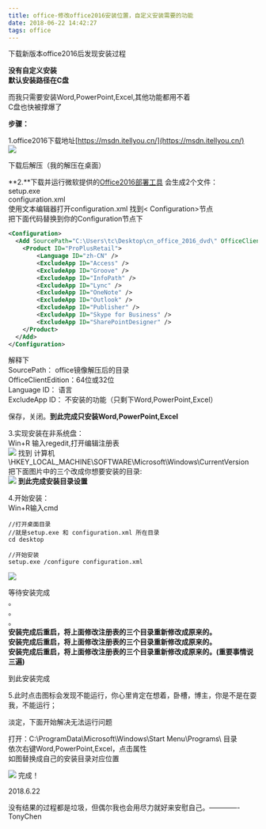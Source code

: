 ```yaml
---
title: office-修改office2016安装位置，自定义安装需要的功能
date: 2018-06-22 14:42:27
tags: office
---
```

下载新版本office2016后发现安装过程

 **没有自定义安装**   
 **默认安装路径在C盘**

 而我只需要安装Word,PowerPoint,Excel,其他功能都用不着   
 C盘也快被撑爆了

 **步骤：**

 1.office2016下载地址[https://msdn.itellyou.cn/](https://msdn.itellyou.cn/)   
![](https://ww1.sinaimg.cn/mw690/006PThdlly1furt952m2vj30s20dxtb7.jpg) 

下载后解压（我的解压在桌面）

 **2.**下载并运行微软提供的[Office2016部署工具](https://www.microsoft.com/en-us/download/confirmation.aspx?id=49117) 
 会生成2个文件：   
 setup.exe   
 configuration.xml   
 使用文本编辑器打开configuration.xml 找到< Configuration>节点   
 把下面代码替换到你的Configuration节点下

 
```xml
<Configuration>
  <Add SourcePath="C:\Users\tc\Desktop\cn_office_2016_dvd\" OfficeClientEdition="64" >
    <Product ID="ProPlusRetail">
        <Language ID="zh-CN" />
        <ExcludeApp ID="Access" />
        <ExcludeApp ID="Groove" />
        <ExcludeApp ID="InfoPath" />
        <ExcludeApp ID="Lync" />
        <ExcludeApp ID="OneNote" />
        <ExcludeApp ID="Outlook" />
        <ExcludeApp ID="Publisher" />
        <ExcludeApp ID="Skype for Business" /> 
        <ExcludeApp ID="SharePointDesigner" />
    </Product>
  </Add>
</Configuration>
```
 解释下   
 SourcePath： office镜像解压后的目录   
 OfficeClientEdition：64位或32位   
 Language ID： 语言   
 ExcludeApp ID： 不安装的功能（只剩下Word,PowerPoint,Excel）

 保存，关闭。**到此完成只安装Word,PowerPoint,Excel**

 3.实现安装在非系统盘：   
 Win+R 输入regedit,打开编辑注册表   
![](https://ww1.sinaimg.cn/mw690/006PThdlly1furt9cz7huj30e907k3yr.jpg) 
 找到 计算机\HKEY_LOCAL_MACHINE\SOFTWARE\Microsoft\Windows\CurrentVersion   
 把下面图片中的三个改成你想要安装的目录:   
![](https://ww1.sinaimg.cn/mw690/006PThdlly1furt9tldduj30jh06n74s.jpg) 
 **到此完成安装目录设置**

 4.开始安装：   
 Win+R输入cmd

 
```
//打开桌面目录
//就是setup.exe 和 configuration.xml 所在目录
cd desktop

//开始安装
setup.exe /configure configuration.xml

```
![](https://ww1.sinaimg.cn/mw690/006PThdlly1furt9tldduj30jh06n74s.jpg)

 等待安装完成   
 。   
 。   
 。   
 <b>
 安装完成后重启，将上面修改注册表的三个目录重新修改成原来的。   
 安装完成后重启，将上面修改注册表的三个目录重新修改成原来的。   
 安装完成后重启，将上面修改注册表的三个目录重新修改成原来的。(重要事情说三遍)
</b>

 到此安装完成

 5.此时点击图标会发现不能运行，你心里肯定在想着，卧槽，博主，你是不是在耍我，不能运行；

 淡定，下面开始解决无法运行问题

 打开：C:\ProgramData\Microsoft\Windows\Start Menu\Programs\ 目录   
 依次右键Word,PowerPoint,Excel，点击属性   
 如图替换成自己的安装目录对应位置   
 
![](https://ww1.sinaimg.cn/mw690/006PThdlly1furtaf5yrij30f30lfwf6.jpg)
 完成！

 2018.6.22

 没有结果的过程都是垃圾，但偶尔我也会用尽力就好来安慰自己。————-TonyChen